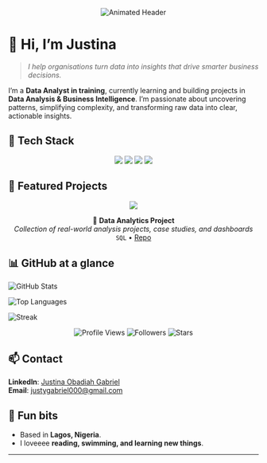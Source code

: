<p align="center">
  <img src="https://readme-typing-svg.herokuapp.com?font=Fira+Code&size=25&pause=1000&color=00BFFF&center=true&vCenter=true&width=600&lines=Hi%2C+I'm+Justina;Data+Analyst+in+Training;SQL+%7C+Python+%7C+Power+BI+%7C+Tableau" alt="Animated Header" />
</p>

# 👋 Hi, I’m Justina

> *I help organisations turn data into insights that drive smarter business decisions.*

I’m a **Data Analyst in training**, currently learning and building projects in **Data Analysis & Business Intelligence**. I’m passionate about uncovering patterns, simplifying complexity, and transforming raw data into clear, actionable insights.


## 🧰 Tech Stack
<p align="center">
  <img src="https://img.shields.io/badge/SQL-025E8C?style=for-the-badge&logo=postgresql&logoColor=white" />
  <img src="https://img.shields.io/badge/Python-3776AB?style=for-the-badge&logo=python&logoColor=white" />
  <img src="https://img.shields.io/badge/Power%20BI-F2C811?style=for-the-badge&logo=powerbi&logoColor=black" />
  <img src="https://img.shields.io/badge/Tableau-E97627?style=for-the-badge&logo=tableau&logoColor=white" />
</p>

## 📌 Featured Projects
<p align="center">
  <img src="https://img.shields.io/badge/-📖%20Project%20Portfolio-black?style=for-the-badge" />
</p>

<div align="center">

📘 **Data Analytics Project**  
*Collection of real-world analysis projects, case studies, and dashboards*  
`SQL` • [Repo](https://github.com/Justina-Gabriel/DataAnalytics-Project)

</div>

## 📊 GitHub at a glance
![GitHub Stats](https://github-readme-stats.vercel.app/api?username=Justina-Gabriel&show_icons=true&hide_title=true)

![Top Languages](https://github-readme-stats.vercel.app/api/top-langs/?username=Justina-Gabriel&layout=compact)

![Streak](https://github-readme-streak-stats.herokuapp.com/?user=Justina-Gabriel)

<p align="center">
  <img src="https://komarev.com/ghpvc/?username=Justina-Gabriel&style=for-the-badge&color=blue" alt="Profile Views" />
  <img src="https://img.shields.io/badge/Followers-100+-brightgreen?style=for-the-badge&logo=github" alt="Followers" />
  <img src="https://img.shields.io/badge/Stars-50+-yellow?style=for-the-badge&logo=github" alt="Stars" />
</p>


## 📫 Contact
**LinkedIn**: [Justina Obadiah Gabriel](https://www.linkedin.com/in/justinaobadiahgabriel/)  
**Email**: justygabriel000@gmail.com  


## 🧩 Fun bits
- Based in **Lagos, Nigeria**.
- I loveeee **reading, swimming, and learning new things**.

---
